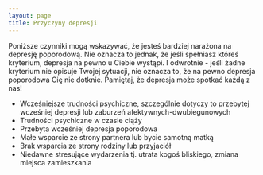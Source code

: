 ```yaml
---
layout: page
title: Przyczyny depresji
---
```

Poniższe czynniki mogą wskazywać, że jesteś bardziej narażona na depresję poporodową. Nie oznacza to jednak, że jeśli spełniasz któreś kryterium, depresja na pewno u Ciebie wystąpi. I odwrotnie - jeśli żadne kryterium nie opisuje Twojej sytuacji, nie oznacza to, że na pewno depresja poporodowa Cię nie dotknie. Pamiętaj, że depresja może spotkać każdą z nas!

- Wcześniejsze trudności psychiczne, szczególnie dotyczy to przebytej wcześniej depresji lub zaburzeń afektywnych-dwubiegunowych 
- Trudności psychiczne w czasie ciąży
- Przebyta wcześniej depresja poporodowa
- Małe wsparcie ze strony partnera lub bycie samotną matką
- Brak wsparcia ze strony rodziny lub przyjaciół
- Niedawne stresujące wydarzenia tj. utrata kogoś bliskiego, zmiana miejsca zamieszkania
